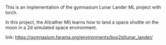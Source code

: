 This is an implementation of the gymnasium Lunar Lander ML project with torch.

In this project, the AI(rather MI) learns how to land a space shuttle on the moon in a 2d simulated space environment.

link: https://gymnasium.farama.org/environments/box2d/lunar_lander/
